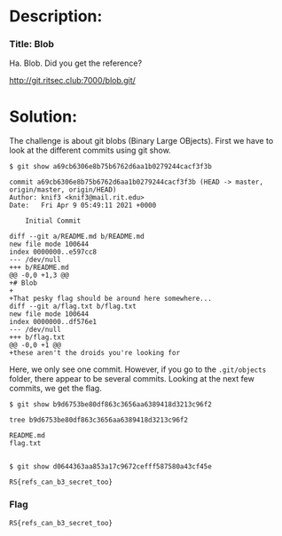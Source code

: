 # Description:

### Title: Blob

Ha. Blob. Did you get the reference?

http://git.ritsec.club:7000/blob.git/

# Solution:

The challenge is about git blobs (Binary Large OBjects). First we have to look at the different commits using
git show.

```
$ git show a69cb6306e8b75b6762d6aa1b0279244cacf3f3b

commit a69cb6306e8b75b6762d6aa1b0279244cacf3f3b (HEAD -> master, origin/master, origin/HEAD)
Author: knif3 <knif3@mail.rit.edu>
Date:   Fri Apr 9 05:49:11 2021 +0000

    Initial Commit

diff --git a/README.md b/README.md
new file mode 100644
index 0000000..e597cc8
--- /dev/null
+++ b/README.md
@@ -0,0 +1,3 @@
+# Blob
+
+That pesky flag should be around here somewhere...
diff --git a/flag.txt b/flag.txt
new file mode 100644
index 0000000..df576e1
--- /dev/null
+++ b/flag.txt
@@ -0,0 +1 @@
+these aren't the droids you're looking for

```
Here, we only see  one commit. However, if you go to the `.git/objects` folder, there appear to be several commits. Looking at the next few commits, we get the flag.

```
$ git show b9d6753be80df863c3656aa6389418d3213c96f2

tree b9d6753be80df863c3656aa6389418d3213c96f2

README.md
flag.txt


$ git show d0644363aa853a17c9672cefff587580a43cf45e

RS{refs_can_b3_secret_too}
```

### Flag

`RS{refs_can_b3_secret_too}`
